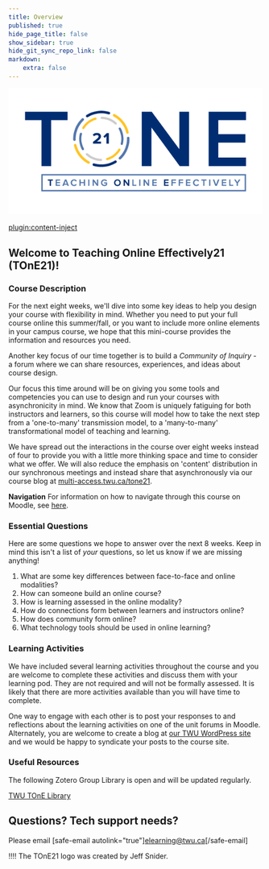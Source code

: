 ```yaml
---
title: Overview
published: true
hide_page_title: false
show_sidebar: true
hide_git_sync_repo_link: false
markdown:
    extra: false
---
```


![](Tone21_Logo.png)

[plugin:content-inject](_important-reminders)

## Welcome to Teaching Online Effectively21 (TOnE21)!

### Course Description
For the next eight weeks, we'll dive into some key ideas to help you design your course with flexibility in mind.  Whether you need to put your full course online this summer/fall, or you want to include more online elements in your campus course, we hope that this mini-course provides the information and resources you need.

Another key focus of our time together is to build a *Community of Inquiry* - a forum where we can share resources, experiences, and ideas about course design.

Our focus this time around will be on giving you some tools and competencies you can use to design and run your courses with asynchronicity in mind. We know that Zoom is uniquely fatiguing for both instructors and learners, so this course will model how to take the next step from a 'one-to-many' transmission model, to a 'many-to-many' transformational model of teaching and learning.

We have spread out the interactions in the course over eight weeks instead of four to provide you with a little more thinking space and time to consider what we offer. We will also reduce the emphasis on 'content' distribution in our synchronous meetings and instead share that asynchronously via our course blog at [multi-access.twu.ca/tone21](https://multi-access.twu.ca/tone21).

**Navigation**
For information on how to navigate through this course on Moodle, see [here](http://create.twu.ca/help/moodle).


### Essential Questions

Here are some questions we hope to answer over the next 8 weeks. Keep in mind this isn't a list of *your* questions, so let us know if we are missing anything!

1. What are some key differences between face-to-face and online modalities?
2. How can someone build an online course?
3. How is learning assessed in the online modality?
4. How do connections form between learners and instructors online?
5. How does community form online?
6. What technology tools should be used in online learning?

### Learning Activities

We have included several learning activities throughout the course and you are welcome to complete these activities and discuss them with your learning pod. They are not required and will not be formally assessed. It is likely that there are more activities available than you will have time to complete.

One way to engage with each other is to post your responses to and reflections about the learning activities on one of the unit forums in Moodle. Alternately, you are welcome to create a blog at [our TWU WordPress site](https://create.twu.ca) and we would be happy to syndicate your posts to the course site.


### Useful Resources

The following Zotero Group Library is open and will be updated regularly.

<a class="embedly-card" data-card-controls="0" href="https://www.zotero.org/groups/2479174/twu_tone_library">TWU TOnE Library</a>
<script async src="//cdn.embedly.com/widgets/platform.js" charset="UTF-8"></script>




## Questions? Tech support needs?
Please email [safe-email autolink="true"]elearning@twu.ca[/safe-email]

!!!! The TOnE21 logo was created by Jeff Snider.
